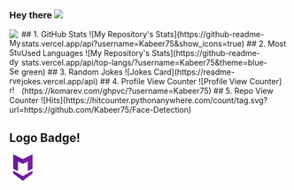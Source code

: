 ### Hey there <img src="https://media.giphy.com/media/hvRJCLFzcasrR4ia7z/giphy.gif" width="25px">
<a href="https://discord.gg/A8ADYUGUnu">
  <img align="left" alt="My Study Server!" width="22px" src="https://raw.githubusercontent.com/peterthehan/peterthehan/master/assets/discord.svg" />
</a>
## 1. GitHub Stats
![My Repository's Stats](https://github-readme-stats.vercel.app/api?username=Kabeer75&show_icons=true)
## 2. Most Used Languages
![My Repository's Stats](https://github-readme-stats.vercel.app/api/top-langs/?username=Kabeer75&theme=blue-green)
## 3. Random Jokes
![Jokes Card](https://readme-jokes.vercel.app/api)
## 4. Profile View Counter
![Profile View Counter](https://komarev.com/ghpvc/?username=Kabeer75)
## 5. Repo View Counter
![Hits](https://hitcounter.pythonanywhere.com/count/tag.svg?url=https://github.com/Kabeer75/Face-Detection)

## Logo Badge!
![alt text](https://github.com/adam-p/markdown-here/raw/master/src/common/images/icon48.png "Logo Title Text 1")

